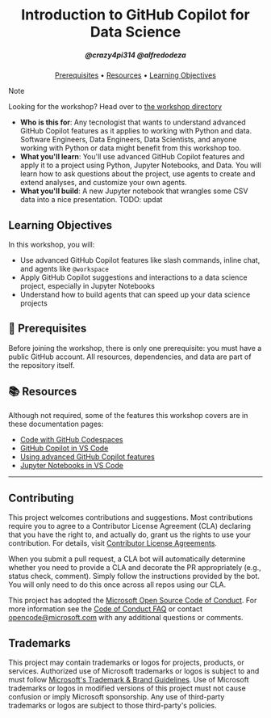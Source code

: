 <h1 align="center">Introduction to GitHub Copilot for Data Science</h1>
<h5 align="center">@crazy4pi314 @alfredodeza</h3>

<p align="center">
  <a href="#mega-prerequisites">Prerequisites</a> •
  <a href="#books-resources">Resources</a> •
  <a href="#learning-objectives">Learning Objectives</a>
</p>

> [!NOTE]
> Looking for the workshop? Head over to [the workshop directory](./workshop)


- **Who is this for**: Any tecnologist that wants to understand advanced GitHub Copilot features as it applies to working with Python and data. Software Engineers, Data Engineers, Data Scientists, and anyone working with Python or data might benefit from this workshop too.
- **What you'll learn**: You'll use advanced GitHub Copilot features and apply it to a project using Python, Jupyter Notebooks, and Data. You will learn how to ask questions about the project, use agents to create and extend analyses, and customize your own agents.
- **What you'll build**:  A new Jupyter notebook that wrangles some CSV data into a nice presentation. 
TODO: updat

## Learning Objectives
In this workshop, you will: 

- Use advanced GitHub Copilot features like slash commands, inline chat, and agents like `@workspace`
- Apply GitHub Copilot suggestions and interactions to a data science project, especially in Jupyter Notebooks
- Understand how to build agents that can speed up your data science projects

## :mega: Prerequisites

Before joining the workshop, there is only one prerequisite: you must have a public GitHub account. All resources, dependencies, and data are part of the repository itself.


## :books: Resources

Although not required, some of the features this workshop covers are in these documentation pages:

- [Code with GitHub Codespaces](https://learn.microsoft.com/training/modules/code-with-github-codespaces/)
- [GitHub Copilot in VS Code](https://code.visualstudio.com/docs/copilot/overview?originUrl=%2Fdocs)
- [Using advanced GitHub Copilot features](https://learn.microsoft.com/training/modules/advanced-github-copilot/)
- [Jupyter Notebooks in VS Code](https://code.visualstudio.com/docs/datascience/jupyter-notebooks?originUrl=%2Fdocs%2Fcopilot%2Foverview)

---

## Contributing

This project welcomes contributions and suggestions.  Most contributions require you to agree to a
Contributor License Agreement (CLA) declaring that you have the right to, and actually do, grant us
the rights to use your contribution. For details, visit [Contributor License Agreements](https://cla.opensource.microsoft.com).

When you submit a pull request, a CLA bot will automatically determine whether you need to provide
a CLA and decorate the PR appropriately (e.g., status check, comment). Simply follow the instructions
provided by the bot. You will only need to do this once across all repos using our CLA.

This project has adopted the [Microsoft Open Source Code of Conduct](https://opensource.microsoft.com/codeofconduct/).
For more information see the [Code of Conduct FAQ](https://opensource.microsoft.com/codeofconduct/faq/) or
contact [opencode@microsoft.com](mailto:opencode@microsoft.com) with any additional questions or comments.

## Trademarks

This project may contain trademarks or logos for projects, products, or services. Authorized use of Microsoft
trademarks or logos is subject to and must follow
[Microsoft's Trademark & Brand Guidelines](https://www.microsoft.com/legal/intellectualproperty/trademarks/usage/general).
Use of Microsoft trademarks or logos in modified versions of this project must not cause confusion or imply Microsoft sponsorship.
Any use of third-party trademarks or logos are subject to those third-party's policies.
